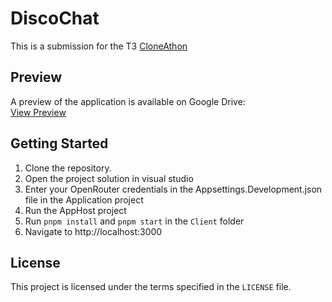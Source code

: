 # DiscoChat

This is a submission for the T3 [CloneAthon](https://cloneathon.t3.chat/)
## Preview

A preview of the application is available on Google Drive:  
[View Preview](https://drive.google.com/file/d/1Nm7hDWph1aLj2xEol4Kb5pNH9iSCWhCm/view?usp=sharing)

## Getting Started

1. Clone the repository.
2. Open the project solution in visual studio
3. Enter your OpenRouter credentials in the Appsettings.Development.json file in the Application project
4. Run the AppHost project
5. Run `pnpm install`  and `pnpm start` in the `Client` folder
6. Navigate to http://localhost:3000


## License

This project is licensed under the terms specified in the `LICENSE` file.
